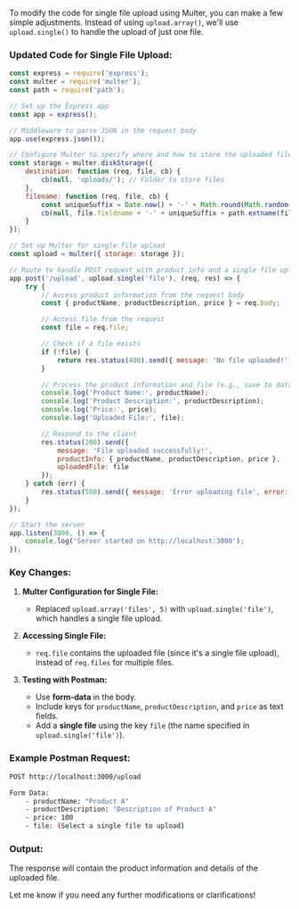 To modify the code for single file upload using Multer, you can make a few simple adjustments. Instead of using `upload.array()`, we'll use `upload.single()` to handle the upload of just one file.

### Updated Code for Single File Upload:

```javascript
const express = require('express');
const multer = require('multer');
const path = require('path');

// Set up the Express app
const app = express();

// Middleware to parse JSON in the request body
app.use(express.json());

// Configure Multer to specify where and how to store the uploaded file
const storage = multer.diskStorage({
    destination: function (req, file, cb) {
        cb(null, 'uploads/'); // Folder to store files
    },
    filename: function (req, file, cb) {
        const uniqueSuffix = Date.now() + '-' + Math.round(Math.random() * 1E9);
        cb(null, file.fieldname + '-' + uniqueSuffix + path.extname(file.originalname)); // Customize file name
    }
});

// Set up Multer for single file upload
const upload = multer({ storage: storage });

// Route to handle POST request with product info and a single file upload
app.post('/upload', upload.single('file'), (req, res) => {
    try {
        // Access product information from the request body
        const { productName, productDescription, price } = req.body;

        // Access file from the request
        const file = req.file;

        // Check if a file exists
        if (!file) {
            return res.status(400).send({ message: 'No file uploaded!' });
        }

        // Process the product information and file (e.g., save to database)
        console.log('Product Name:', productName);
        console.log('Product Description:', productDescription);
        console.log('Price:', price);
        console.log('Uploaded File:', file);

        // Respond to the client
        res.status(200).send({
            message: 'File uploaded successfully!',
            productInfo: { productName, productDescription, price },
            uploadedFile: file
        });
    } catch (err) {
        res.status(500).send({ message: 'Error uploading file', error: err });
    }
});

// Start the server
app.listen(3000, () => {
    console.log('Server started on http://localhost:3000');
});
```

### Key Changes:

1. **Multer Configuration for Single File:**
   - Replaced `upload.array('files', 5)` with `upload.single('file')`, which handles a single file upload.

2. **Accessing Single File:**
   - `req.file` contains the uploaded file (since it's a single file upload), instead of `req.files` for multiple files.

3. **Testing with Postman:**
   - Use **form-data** in the body.
   - Include keys for `productName`, `productDescription`, and `price` as text fields.
   - Add a **single file** using the key `file` (the name specified in `upload.single('file')`).

### Example Postman Request:
```bash
POST http://localhost:3000/upload

Form Data:
    - productName: "Product A"
    - productDescription: "Description of Product A"
    - price: 100
    - file: (Select a single file to upload)
```

### Output:
The response will contain the product information and details of the uploaded file.

Let me know if you need any further modifications or clarifications!